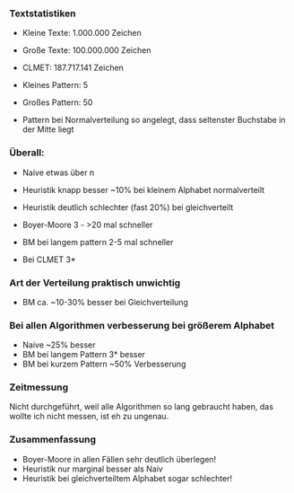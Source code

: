 ### Textstatistiken
- Kleine Texte:   1.000.000 Zeichen
- Große  Texte: 100.000.000 Zeichen
- CLMET:        187.717.141 Zeichen

- Kleines Pattern:  5
- Großes Pattern:  50
- Pattern bei Normalverteilung so angelegt, dass seltenster Buchstabe in der Mitte liegt


### Überall:
* Naive etwas über n
* Heuristik knapp besser ~10% bei kleinem Alphabet normalverteilt
* Heuristik deutlich schlechter (fast 20%) bei gleichverteilt

* Boyer-Moore 3 - >20 mal schneller


* BM bei langem pattern 2-5 mal schneller
* Bei CLMET 3*

### Art der Verteilung praktisch unwichtig
* BM ca. ~10-30% besser bei Gleichverteilung

### Bei allen Algorithmen verbesserung bei größerem Alphabet 
* Naive ~25% besser
* BM bei langem Pattern 3* besser
* BM bei kurzem Pattern ~50% Verbesserung

### Zeitmessung
Nicht durchgeführt, weil alle Algorithmen so lang gebraucht haben, das wollte ich nicht messen, ist eh zu ungenau.

### Zusammenfassung
* Boyer-Moore in allen Fällen sehr deutlich überlegen!
* Heuristik nur marginal besser als Naiv
* Heuristik bei gleichverteiltem Alphabet sogar schlechter!
